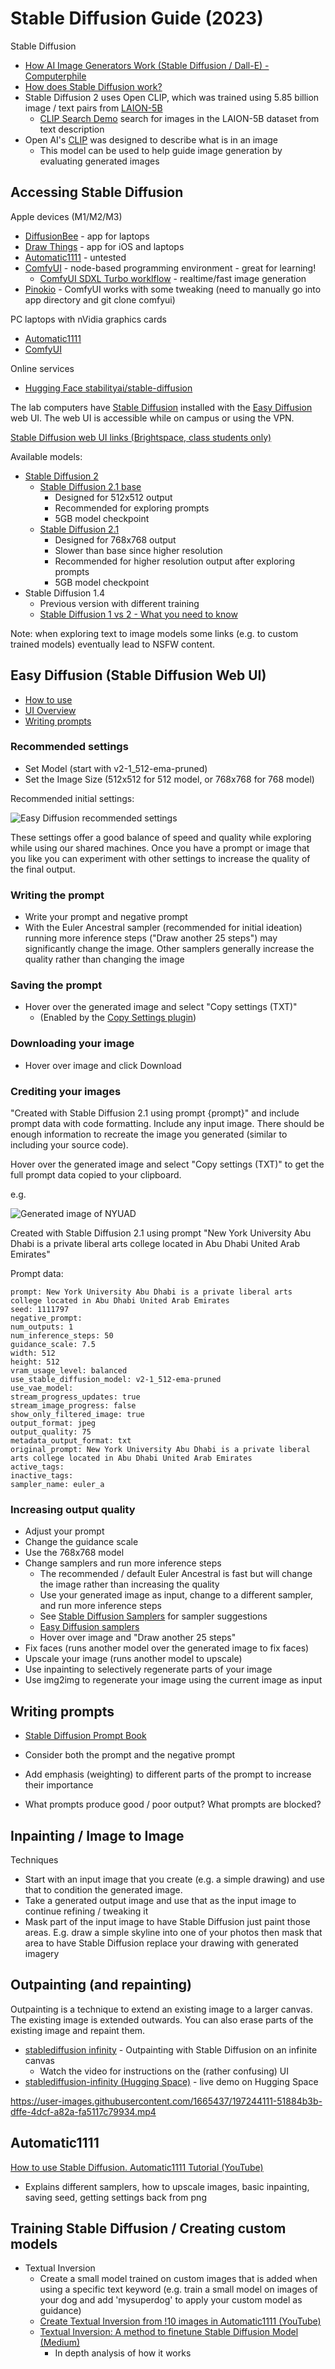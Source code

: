 # Stable Diffusion Guide (2023)

Stable Diffusion
- [How AI Image Generators Work (Stable Diffusion / Dall-E) - Computerphile](https://www.youtube.com/watch?v=1CIpzeNxIhU)
- [How does Stable Diffusion work?](https://stable-diffusion-art.com/how-stable-diffusion-work/)
- Stable Diffusion 2 uses Open CLIP, which was trained using 5.85 billion image / text pairs from [LAION-5B](https://laion.ai/blog/laion-5b/)
  - [CLIP Search Demo](https://rom1504.github.io/clip-retrieval/?back=https%3A%2F%2Fknn.laion.ai&index=laion5B-H-14&useMclip=false) search for images in the LAION-5B dataset from text description
- Open AI's [CLIP](https://openai.com/blog/clip/) was designed to describe what is in an image
  - This model can be used to help guide image generation by evaluating generated images 

## Accessing Stable Diffusion

Apple devices (M1/M2/M3)
- [DiffusionBee](https://diffusionbee.com/) - app for laptops
- [Draw Things](https://drawthings.ai/) - app for iOS and laptops
- [Automatic1111](https://github.com/AUTOMATIC1111/stable-diffusion-webui) - untested
- [ComfyUI](https://github.com/comfyanonymous/ComfyUI) - node-based programming environment - great for learning!
  - [ComfyUI SDXL Turbo worklflow](https://comfyanonymous.github.io/ComfyUI_examples/sdturbo/) - realtime/fast image generation
- [Pinokio](https://pinokio.computer/) - ComfyUI works with some tweaking (need to manually go into app directory and git clone comfyui)

PC laptops with nVidia graphics cards
- [Automatic1111](https://github.com/AUTOMATIC1111/stable-diffusion-webui)
- [ComfyUI](https://github.com/comfyanonymous/ComfyUI)

Online services
- [Hugging Face stabilityai/stable-diffusion](https://huggingface.co/spaces/stabilityai/stable-diffusion)

The lab computers have [Stable Diffusion](https://github.com/Stability-AI/stablediffusion) installed with the [Easy Diffusion](https://github.com/cmdr2/stable-diffusion-ui) web UI. The web UI is accessible while on campus or using the VPN.

[Stable Diffusion web UI links (Brightspace, class students only)](https://brightspace.nyu.edu/d2l/le/lessons/265669/units/8229531)

Available models:
- [Stable Diffusion 2](https://github.com/Stability-AI/stablediffusion)
  - [Stable Diffusion 2.1 base](https://huggingface.co/stabilityai/stable-diffusion-2-1-base)
    - Designed for 512x512 output
    - Recommended for exploring prompts
    - 5GB model checkpoint
  - [Stable Diffusion 2.1](https://huggingface.co/stabilityai/stable-diffusion-2-1)
    - Designed for 768x768 output
    - Slower than base since higher resolution
    - Recommended for higher resolution output after exploring prompts
    - 5GB model checkpoint
- Stable Diffusion 1.4
  - Previous version with different training
  - [Stable Diffusion 1 vs 2 - What you need to know](https://www.assemblyai.com/blog/stable-diffusion-1-vs-2-what-you-need-to-know/)

Note: when exploring text to image models some links (e.g. to custom trained models) eventually lead to NSFW content.

## Easy Diffusion (Stable Diffusion Web UI)

- [How to use](https://github.com/cmdr2/stable-diffusion-ui/wiki/How-to-Use)
- [UI Overview](https://github.com/cmdr2/stable-diffusion-ui/wiki/UI-Overview)
- [Writing prompts](https://github.com/cmdr2/stable-diffusion-ui/wiki/Writing-prompts)

### Recommended settings
- Set Model (start with v2-1_512-ema-pruned)
- Set the Image Size (512x512 for 512 model, or 768x768 for 768 model)

Recommended initial settings:

![Easy Diffusion recommended settings](Assets/SD_settings.jpg)


These settings offer a good balance of speed and quality while exploring while using our shared machines. Once you have a prompt or image that you like you can experiment with other settings to increase the quality of the final output.

### Writing the prompt
- Write your prompt and negative prompt
- With the Euler Ancestral sampler (recommended for initial ideation) running more inference steps ("Draw another 25 steps") may significantly change the image. Other samplers generally increase the quality rather than changing the image 

### Saving the prompt
- Hover over the generated image and select "Copy settings (TXT)"
  - (Enabled by the [Copy Settings plugin](https://github.com/cmdr2/stable-diffusion-ui/wiki/UI-Plugins#information-plugins))

### Downloading your image
- Hover over image and click Download

### Crediting your images
"Created with Stable Diffusion 2.1 using prompt {prompt}" and include prompt data with code formatting. Include any input image. There should be enough information to recreate the image you generated (similar to including your source code).

Hover over the generated image and select "Copy settings (TXT)" to get the full prompt data copied to your clipboard.

e.g.

![Generated image of NYUAD](Assets/New_York_University_Abu_Dhabi_is_a_private_liberal_arts_college_located_in_Abu_Dhabi_United_Arab_Emi_Seed-1111797_Steps-50_Guidance-7.5.jpeg)

Created with Stable Diffusion 2.1 using prompt "New York University Abu Dhabi is a private liberal arts college located in Abu Dhabi United Arab Emirates"

Prompt data:
```
prompt: New York University Abu Dhabi is a private liberal arts college located in Abu Dhabi United Arab Emirates
seed: 1111797
negative_prompt: 
num_outputs: 1
num_inference_steps: 50
guidance_scale: 7.5
width: 512
height: 512
vram_usage_level: balanced
use_stable_diffusion_model: v2-1_512-ema-pruned
use_vae_model: 
stream_progress_updates: true
stream_image_progress: false
show_only_filtered_image: true
output_format: jpeg
output_quality: 75
metadata_output_format: txt
original_prompt: New York University Abu Dhabi is a private liberal arts college located in Abu Dhabi United Arab Emirates
active_tags: 
inactive_tags: 
sampler_name: euler_a
```


### Increasing output quality
- Adjust your prompt
- Change the guidance scale
- Use the 768x768 model
- Change samplers and run more inference steps
  - The recommended / default Euler Ancestral is fast but will change the image rather than increasing the quality
  - Use your generated image as input, change to a different sampler, and run more inference steps
  - See [Stable Diffusion Samplers](https://nightcafe.studio/blogs/info/stable-diffusion-samplers) for sampler suggestions
  - [Easy Diffusion samplers](https://github.com/cmdr2/stable-diffusion-ui/wiki/How-to-Use#samplers)
  - Hover over image and "Draw another 25 steps"
- Fix faces (runs another model over the generated image to fix faces)
- Upscale your image (runs another model to upscale)
- Use inpainting to selectively regenerate parts of your image
- Use img2img to regenerate your image using the current image as input

## Writing prompts
- [Stable Diffusion Prompt Book](https://openart.ai/promptbook)

- Consider both the prompt and the negative prompt
- Add emphasis (weighting) to different parts of the prompt to increase their importance
- What prompts produce good / poor output? What prompts are blocked?

## Inpainting / Image to Image

Techniques
- Start with an input image that you create (e.g. a simple drawing) and use that to condition the generated image.
- Take a generated output image and use that as the input image to continue refining / tweaking it
- Mask part of the input image to have Stable Diffusion just paint those areas. E.g. draw a simple skyline into one of your photos then mask that area to have Stable Diffusion replace your drawing with generated imagery

## Outpainting (and repainting)

Outpainting is a technique to extend an existing image to a larger canvas. The existing image is extended outwards. You can also erase parts of the existing image and repaint them.

- [stablediffusion infinity](https://huggingface.co/spaces/lnyan/stablediffusion-infinity) - Outpainting with Stable Diffusion on an infinite canvas
  - Watch the video for instructions on the (rather confusing) UI
- [stablediffusion-infinity (Hugging Space)](https://huggingface.co/spaces/lnyan/stablediffusion-infinity) - live demo on Hugging Space

https://user-images.githubusercontent.com/1665437/197244111-51884b3b-dffe-4dcf-a82a-fa5117c79934.mp4

## Automatic1111

[How to use Stable Diffusion. Automatic1111 Tutorial (YouTube)](https://www.youtube.com/watch?v=nJlHJZo66UA)
- Explains different samplers, how to upscale images, basic inpainting, saving seed, getting settings back from png


## Training Stable Diffusion / Creating custom models
- Textual Inversion
  - Create a small model trained on custom images that is added when using a specific text keyword (e.g. train a small model on images of your dog and add 'mysuperdog' to apply your custom model as guidance)
  - [Create Textual Inversion from !10 images in Automatic1111 (YouTube)](https://www.youtube.com/watch?v=2ityl_dNRNw)
  - [Textual Inversion: A method to finetune Stable Diffusion Model (Medium)](https://medium.com/@onkarmishra/how-textual-inversion-works-and-its-applications-5e3fda4aa0bc)
    - In depth analysis of how it works
